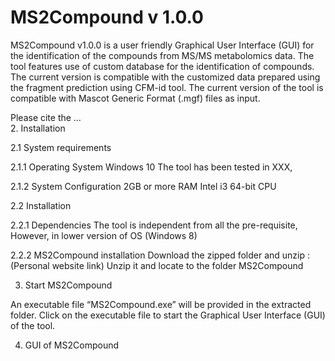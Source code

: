 # MS2Compound v 1.0.0

MS2Compound v1.0.0 is a user friendly Graphical User Interface (GUI) for the identification of the compounds from MS/MS metabolomics data. The tool features use of custom database for the identification of compounds. The current version is compatible with the customized data prepared using the fragment prediction using CFM-id tool. 
The current version of the tool is compatible with Mascot Generic Format (.mgf) files as input. 

Please cite the …  
2.  Installation

2.1 System requirements

2.1.1 Operating System
	Windows 10
	The tool has been tested in XXX, 

2.1.2 System Configuration
	2GB or more RAM
	Intel i3 64-bit CPU 

2.2 Installation

2.2.1 Dependencies
	The tool is independent from all the pre-requisite, However, in lower version of OS (Windows 8)

2.2.2 MS2Compound installation
	Download the zipped folder and unzip : (Personal website link)
	Unzip it and locate to the folder MS2Compound

3. Start MS2Compound

An executable file “MS2Compound.exe” will be provided in the extracted folder. Click on the executable file to start the Graphical User Interface (GUI) of the tool. 

4. GUI of MS2Compound
